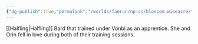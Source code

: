 ```yaml
---
{"dg-publish":true,"permalink":"/worlds/faerun/np-cs/blossom-wiseacre/","tags":["Faerun"]}
---
```


[[Halfling\|Halfling]] Bard that trained under Vonbi as an apprentice. She and Orin fell in love during both of their training sessions. 
